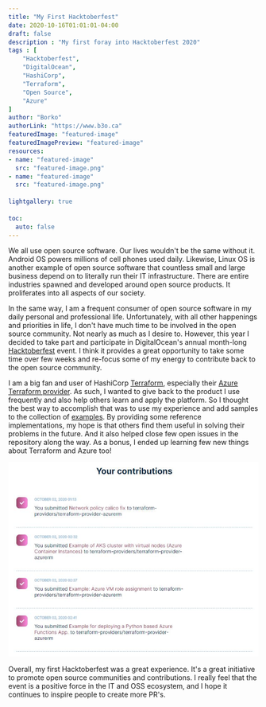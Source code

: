 ```yaml
---
title: "My First Hacktoberfest"
date: 2020-10-16T01:01:01-04:00
draft: false
description : "My first foray into Hacktoberfest 2020"
tags : [
    "Hacktoberfest",
    "DigitalOcean",
    "HashiCorp",
    "Terraform",
    "Open Source",
    "Azure"
]
author: "Borko"
authorLink: "https://www.b3o.ca"
featuredImage: "featured-image"
featuredImagePreview: "featured-image"
resources:
- name: "featured-image"
  src: "featured-image.png"
- name: "featured-image"
  src: "featured-image.png"

lightgallery: true

toc:
  auto: false
---
```


We all use open source software. Our lives wouldn't be the same without it. Android OS powers millions of cell phones used daily. Likewise, Linux OS is another example of open source software that countless small and large business depend on to literally run their IT infrastructure. There are entire industries spawned and developed around open source products. It proliferates into all aspects of our society.

In the same way, I am a frequent consumer of open source software in my daily personal and professional life. Unfortunately, with all other happenings and priorities in life, I don't have much time to be involved in the open source community. Not nearly as much as I desire to. However, this year I decided to take part and participate in DigitalOcean's annual month-long [Hacktoberfest](https://hacktoberfest.digitalocean.com/) event. I think it provides a great opportunity to take some time over few weeks and re-focus some of my energy to contribute back to the open source community. 

I am a big fan and user of HashiCorp [Terraform](https://www.terraform.io/), especially their [Azure Terraform provider](https://github.com/terraform-providers/terraform-provider-azurerm). As such, I wanted to give back to the product I use frequently and also help others learn and apply the platform. So I thought the best way to accomplish that was to use my experience and add samples to the collection of [examples](https://github.com/terraform-providers/terraform-provider-azurerm). By providing some reference implementations, my hope is that others find them useful in solving their problems in the future. And it also helped close few open issues in the repository along the way. As a bonus, I ended up learning few new things about Terraform and Azure too!

![Hacktoberfest Contributions](contributions.JPG) 

Overall, my first Hacktoberfest was a great experience. It's a great initiative to promote open source communities and contributions. I really feel that the event is a positive force in the IT and OSS ecosystem, and I hope it continues to inspire people to create more PR's.